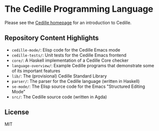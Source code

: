 # The Cedille Programming Language
Please see the
[Cedille homepage](https://cedille.github.io/)
for an introduction to Cedille.

## Repository Content Highlights
 * `cedille-mode/`: Elisp code for the Cedille Emacs mode
 * `cedille-tests/`: Unit tests for the Cedille Emacs frontend
 * `core/`: A Haskell implementation of a Cedille Core checker
 * `language-overview/`: Example Cedille programs that demonstrate some of its important features
 * `lib/`: The (provisional) Cedille Standard Library
 * `parser/`: The parser for the Cedille language (written in Haskell)
 * `se-mode/`: The Elisp source code for the Emacs "Structured Editing Mode"
 * `src/`: The Cedille source code (written in Agda)
 
## License
MIT
